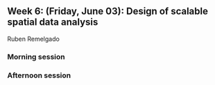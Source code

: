 ## Week 6: (Friday, June 03): Design of scalable spatial data analysis
Ruben Remelgado

### Morning session

### Afternoon session
